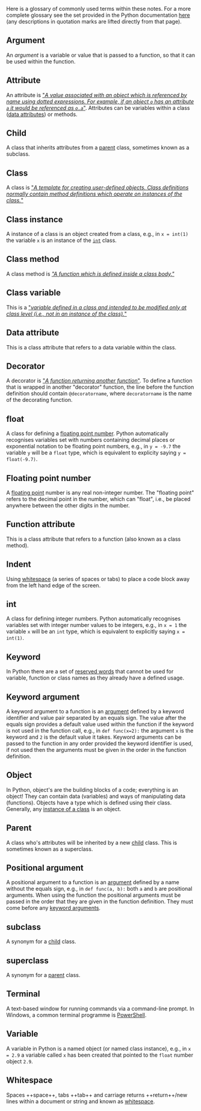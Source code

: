 Here is a glossary of commonly used terms within these notes. For a more complete glossary see the
set provided in the Python documentation [here](https://docs.python.org/3/glossary.html) (any
descriptions in quotation marks are lifted directly from that page).

## Argument

An *argument* is a variable or value that is passed to a function, so that it can be used within the
function.

## Attribute

An attribute is ["*A value associated with an object which is referenced by name using dotted
expressions. For example, if an object `o` has an attribute `a` it would be referenced as
`o.a`*"](https://docs.python.org/3/glossary.html#term-attribute). Attributes can be variables within
a class ([data attributes](#data-attribute)) or methods.

## Child

A class that inherits attributes from a [parent](#parent) class, sometimes known as a subclass.

## Class

A class is ["*A template for creating user-defined objects. Class definitions normally contain
method definitions which operate on instances of the
class.*"](https://docs.python.org/3/glossary.html#term-class)

## Class instance

A instance of a class is an object created from a class, e.g., in `x = int(1)` the variable `x` is
an instance of the [`int`](#int) class.

## Class method

A class method is [*"A function which is defined inside a class
body."*](https://docs.python.org/3/glossary.html#term-method)

## Class variable

This is a ["*variable defined in a class and intended to be modified only at class level (i.e., not
in an instance of the class).*"](https://docs.python.org/3/glossary.html#term-class-variable)

## Data attribute

This is a class attribute that refers to a data variable within the class.

## Decorator

A decorator is ["*A function returning another
function*"](https://docs.python.org/3/glossary.html#term-decorator). To define a function that is
wrapped in another "decorator" function, the line before the function definition should contain
`@decoratorname`, where `decoratorname` is the name of the decorating function. 

## float

A class for defining a [floating point number](#floating-point-number). Python automatically
recognises variables set with numbers containing decimal places or exponential notation to be
floating point numbers, e.g., in `y = -9.7` the variable `y` will be a `float` type, which is
equivalent to explicity saying `y = float(-9.7)`.

## Floating point number

A [floating point](https://en.wikipedia.org/wiki/Floating-point_arithmetic) number is any real
non-integer number. The "floating point" refers to the decimal point in the number, which can
"float", i.e., be placed anywhere between the other digits in the number.

## Function attribute

This is a class attribute that refers to a function (also known as a class method).

## Indent

Using [whitespace](#whitespace) (a series of spaces or tabs) to place a code block away from the
left hand edge of the screen.

## int

A class for defining integer numbers. Python automatically recognises variables set with integer
number values to be integers, e.g., in `x = 1` the variable `x` will be an `int` type, which is
equivalent to explicitly saying `x = int(1)`.

## Keyword

In Python there are a set of [reserved
words](https://www.w3schools.com/python/python_ref_keywords.asp) that cannot be used for variable,
function or class names as they already have a defined usage.

## Keyword argument

A keyword argument to a function is an [argument](#argument) defined by a keyword identifier and
value pair separated by an equals sign. The value after the equals sign provides a default value
used within the function if the keyword is not used in the function call, e.g., in `def func(x=2):`
the argument `x` is the keyword and `2` is the default value it takes. Keyword arguments can be
passed to the function in any order provided the keyword identifier is used, if not used then the
arguments must be given in the order in the function definition.

## Object

In Python, object's are the building blocks of a code; everything is an object! They can contain
data (variables) and ways of manipulating data (functions). Objects have a type which is defined
using their class. Generally, any [instance of a class](#class-instance) is an object.

## Parent

A class who's attributes will be inherited by a new [child](#child) class. This is sometimes known as a
superclass.

## Positional argument

A positional argument to a function is an [argument](#argument) defined by a name without the equals
sign, e.g., in `def func(a, b):` both `a` and `b` are positional arguments. When using the function
the positional arguments must be passed in the order that they are given in the function definition.
They must come before any [keyword arguments](#keyword-argument).

## subclass

A synonym for a [child](#child) class.

## superclass

A synonym for a [parent](#parent) class.

## Terminal

A text-based window for running commands via a command-line prompt. In Windows, a common terminal
programme is
[PowerShell](https://docs.microsoft.com/en-us/windows-server/administration/windows-commands/powershell).

## Variable

A variable in Python is a named object (or named class instance), e.g., in `x = 2.9` a variable
called `x` has been created that pointed to the `float` number object `2.9`. 

## Whitespace

Spaces ++space++, tabs ++tab++ and carriage returns ++return++/new lines within a document or string
and known as [whitespace](https://en.wikipedia.org/wiki/Whitespace_character).